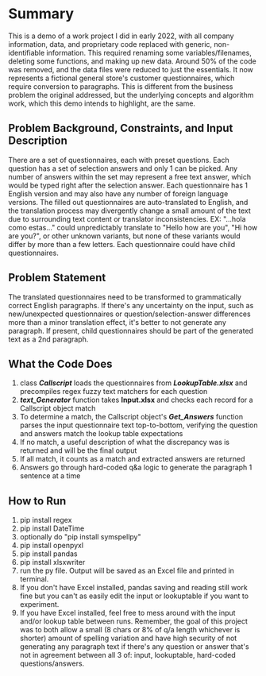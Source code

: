 # Summary
This is a demo of a work project I did in early 2022, with all company information, data, and proprietary code replaced with generic, non-identifiable information. This required renaming some variables/filenames, deleting some functions, and making up new data. Around 50% of the code was removed, and the data files were reduced to just the essentials. It now represents a fictional general store's customer questionnaires, which require conversion to paragraphs. This is different from the business problem the original addressed, but the underlying concepts and algorithm work, which this demo intends to highlight, are the same.

## Problem Background, Constraints, and Input Description
There are a set of questionnaires, each with preset questions. Each question has a set of selection answers and only 1 can be picked. Any number of answers within the set may represent a free text answer, which would be typed right after the selection answer. Each questionnaire has 1 English version and may also have any number of foreign language versions. The filled out questionnaires are auto-translated to English, and the translation process may divergently change a small amount of the text due to surrounding text content or translator inconsistencies. EX: "...hola como estas..." could unpredictably translate to "Hello how are you", "Hi how are you?", or other unknown variants, but none of these variants would differ by more than a few letters. Each questionnaire could have child questionnaires.

## Problem Statement
The translated questionnaires need to be transformed to grammatically correct English paragraphs. If there's any uncertainty on the input, such as new/unexpected questionnaires or question/selection-answer differences more than a minor translation effect, it's better to not generate any
paragraph. If present, child questionnaires should be part of the generated text as a 2nd paragraph.

## What the Code Does
1. class ***Callscript*** loads the questionnaires from ***LookupTable.xlsx*** and precompiles regex fuzzy text matchers for each question
2. ***text_Generator*** function takes **Input.xlsx** and checks each record for a Callscript object match
3. To determine a match, the Callscript object's ***Get_Answers*** function parses the input questionnaire text top-to-bottom, verifying the question and answers match the lookup table expectations
4. If no match, a useful description of what the discrepancy was is returned and will be the final output
5. If all match, it counts as a match and extracted answers are returned
6. Answers go through hard-coded q&a logic to generate the paragraph 1 sentence at a time

## How to Run
1. pip install regex
2. pip install DateTime
3. optionally do "pip install symspellpy"
4. pip install openpyxl
5. pip install pandas
6. pip install xlsxwriter
6. run the py file. Output will be saved as an Excel file and printed in terminal.
7. If you don't have Excel installed, pandas saving and reading still work fine but
   you can't as easily edit the input or lookuptable if you want to experiment.
6. If you have Excel installed, feel free to mess around with the input and/or lookup table between runs.
   Remember, the goal of this project was to both allow a small (8 chars or 8% of q/a length whichever is shorter) amount of
   spelling variation and have high security of not generating any paragraph text if there's any question or answer that's
   not in agreement between all 3 of: input, lookuptable, hard-coded questions/answers.
